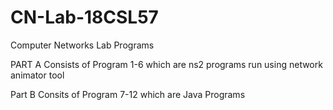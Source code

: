 # CN-Lab-18CSL57
Computer Networks Lab Programs

PART A 
Consists of Program 1-6 which are ns2 programs run using network animator tool

Part B 
Consits of Program 7-12 which are Java Programs
